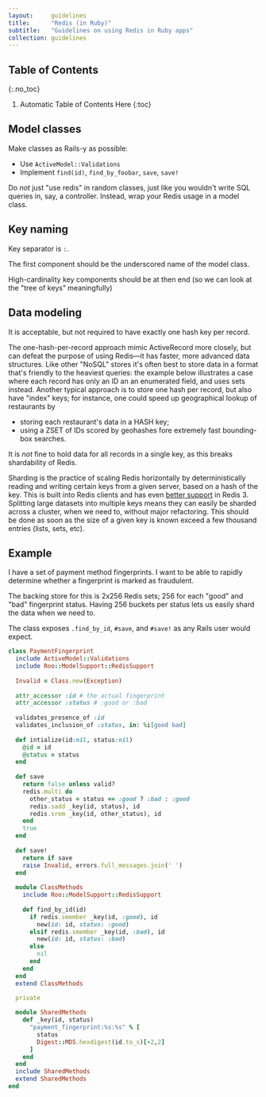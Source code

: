 ```yaml
---
layout:     guidelines
title:      "Redis (in Ruby)"
subtitle:   "Guidelines on using Redis in Ruby apps"
collection: guidelines
---
```


## Table of Contents
{:.no_toc}

1. Automatic Table of Contents Here
{:toc}

## Model classes

Make classes as Rails-y as possible:
- Use `ActiveModel::Validations`
- Implement `find(id)`, `find_by_foobar`, `save`, `save!`

Do _not_ just "use redis" in random classes, just like you wouldn't write SQL
queries in, say, a controller. Instead, wrap your Redis usage in a model class.


## Key naming

Key separator is `:`.

The first component should be the underscored name of the model class.

High-cardinality key components should be at then end (so we can look at the
"tree of keys” meaningfully)

## Data modeling

It is acceptable, but not required to have exactly one hash key per record.

The one-hash-per-record approach mimic ActiveRecord more closely, but can defeat
the purpose of using Redis—it has faster, more advanced data structures. Like
other "NoSQL" stores it's often best to store data in a format that's friendly
to the heaviest queries: the example below illustrates a case where each record
has only an ID an an enumerated field, and uses sets instead.  Another typical
approach is to store one hash per record, but also have "index" keys; for
instance, one could speed up geographical lookup of restaurants by
- storing each restaurant's data in a HASH key;
- using a ZSET of IDs scored by geohashes fore extremely fast bounding-box
  searches.

It is _not_ fine to hold data for all records in a single key, as this breaks
shardability of Redis.

Sharding is the practice of scaling Redis horizontally by deterministically
reading and writing certain keys from a given server, based on a hash of the
key. This is built into Redis clients and has even [better
support](http://redis.io/topics/cluster-tutorial) in Redis 3.  Splitting large
datasets into multiple keys means they can easily be sharded across a cluster,
when we need to, without major refactoring. This should be done as soon as the
size of a given key is known exceed a few thousand entries (lists, sets, etc).

## Example

I have a set of payment method fingerprints.  I want to be able to rapidly
determine whether a fingerprint is marked as fraudulent.

The backing store for this is 2x256 Redis sets; 256 for each "good" and "bad"
fingerprint status. Having 256 buckets per status lets us easily shard the data
when we need to.

The class exposes `.find_by_id`, `#save`, and `#save!` as any Rails user would
expect.

```ruby
class PaymentFingerprint
  include ActiveModel::Validations
  include Roo::ModelSupport::RedisSupport
  
  Invalid = Class.new(Exception)
  
  attr_accessor :id # the actual fingerprint
  attr_accessor :status # :good or :bad
  
  validates_presence_of :id
  validates_inclusion_of :status, in: %i[good bad]
  
  def intialize(id:nil, status:nil)
    @id = id
    @status = status
  end
  
  def save
    return false unless valid?
    redis.multi do
      other_status = status == :good ? :bad : :good
      redis.sadd _key(id, status), id
      redis.srem _key(id, other_status), id
    end
    true
  end
  
  def save!
    return if save
    raise Invalid, errors.full_messages.join(' ')
  end
  
  module ClassMethods
    include Roo::ModelSupport::RedisSupport
    
    def find_by_id(id)
      if redis.smember _key(id, :good), id
        new(id: id, status: :good)
      elsif redis.smember _key(id, :bad), id
        new(id: id, status: :bad)
      else
        nil
      end
    end
  end
  extend ClassMethods
  
  private

  module SharedMethods
    def _key(id, status)
      "payment_fingerprint:%s:%s" % [
        status
        Digest::MD5.hexdigest(id.to_s)[-2,2]
      ]
    end
  end
  include SharedMethods
  extend SharedMethods
end
```
